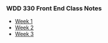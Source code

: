 ### WDD 330 Front End Class Notes

* [Week 1](/Week%201/notes.md)
* [Week 2](/Week%202/notes.md)
* [Week 3](/Week%203/notes.md)